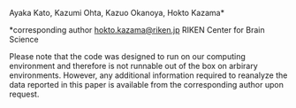 Ayaka Kato, Kazumi Ohta, Kazuo Okanoya, Hokto Kazama*

*corresponding author hokto.kazama@riken.jp RIKEN Center for Brain Science

Please note that the code was designed to run on our computing environment and therefore is not runnable out of the box on arbirary environments. However, any additional information required to reanalyze the data reported in this paper is available from the corresponding author upon request.
